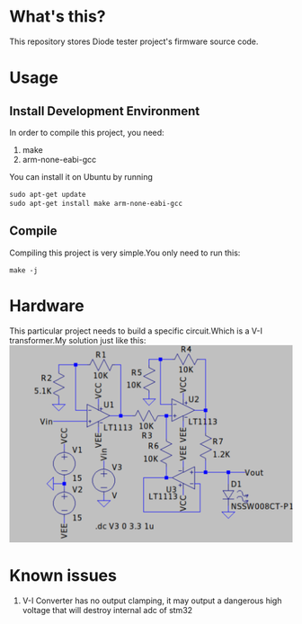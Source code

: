 # What's this?
This repository stores Diode tester project's firmware source code.
# Usage
## Install Development Environment
In order to compile this project, you need:
1. make
2. arm-none-eabi-gcc

You can install it on Ubuntu by running
```
sudo apt-get update
sudo apt-get install make arm-none-eabi-gcc
```
## Compile
Compiling this project is very simple.You only need to run this:
```
make -j
```
# Hardware
This particular project needs to build a specific circuit.Which is a V-I transformer.My solution just like this:  
![SCH](./Sch.png)

# Known issues

1. V-I Converter has no output clamping, it may output a dangerous high voltage that will destroy internal adc of stm32